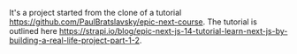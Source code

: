 It's a project started from the clone of a tutorial https://github.com/PaulBratslavsky/epic-next-course.
The tutorial is outlined here https://strapi.io/blog/epic-next-js-14-tutorial-learn-next-js-by-building-a-real-life-project-part-1-2.
